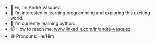 - 👋 Hi, I’m André Vásquez.
- 👀 I’m interested in learning programming and exploring this exciting world.
- 🌱 I’m currently learning python.
- 📫 How to reach me: www.linkedin.com/in/andré-vásquez
- 😄 Pronouns: He/Him

<!---
Vasleman21/Vasleman21 is a ✨ special ✨ repository because its `README.md` (this file) appears on your GitHub profile.
You can click the Preview link to take a look at your changes.
--->
